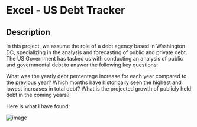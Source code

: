 <h1>Excel - US Debt Tracker</h1>

<h2>Description</h2>

In this project, we assume the role of a debt agency based in Washington DC, specializing in the analysis and forecasting of public and private debt. The US Government has tasked us with conducting an analysis of public and governmental debt to answer the following key questions:

What was the yearly debt percentage increase for each year compared to the previous year?
Which months have historically seen the highest and lowest increases in total debt?
What is the projected growth of publicly held debt in the coming years?

 Here is what I have found:
										

										
										
![image](https://github.com/user-attachments/assets/6c53cb3b-3b9b-4a96-aa0e-2f8e7fff7d87)




<!--
 ```diff
- text in red
+ text in green
! text in orange
# text in gray
@@ text in purple (and bold)@@
```
--!>
